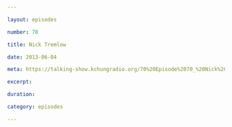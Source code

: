 ```yaml
---

layout: episodes

number: 70

title: Nick Tremlow

date: 2013-06-04

meta: https://talking-show.kchungradio.org/70%20Episode%2070_%20Nick%20Tremlow.mp3

excerpt: 

duration: 

category: episodes

---
```


